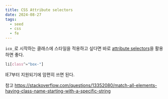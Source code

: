 ```yaml
---
title: CSS Attribute selectors
date: 2024-08-27
tags:
  - seed
  - css
  - fe
---
```


`ico_`로 시작하는 클래스에 스타일을 적용하고 싶다면 바로 [attribute selectors](https://developer.mozilla.org/en-US/docs/Learn/CSS/Building_blocks/Selectors/Attribute_selectors)을 활용하면 좋다.

```css
li[class^="box-"]
```

IE7부터 지원되기에 맘편히 쓰면 된다.

참고
https://stackoverflow.com/questions/13352080/match-all-elements-having-class-name-starting-with-a-specific-string
